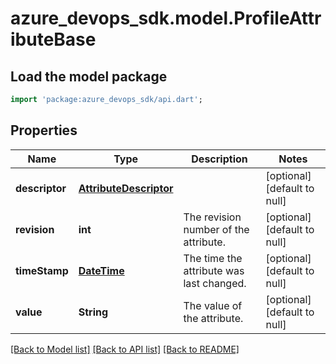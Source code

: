 # azure_devops_sdk.model.ProfileAttributeBase

## Load the model package
```dart
import 'package:azure_devops_sdk/api.dart';
```

## Properties
Name | Type | Description | Notes
------------ | ------------- | ------------- | -------------
**descriptor** | [**AttributeDescriptor**](AttributeDescriptor.md) |  | [optional] [default to null]
**revision** | **int** | The revision number of the attribute. | [optional] [default to null]
**timeStamp** | [**DateTime**](DateTime.md) | The time the attribute was last changed. | [optional] [default to null]
**value** | **String** | The value of the attribute. | [optional] [default to null]

[[Back to Model list]](../README.md#documentation-for-models) [[Back to API list]](../README.md#documentation-for-api-endpoints) [[Back to README]](../README.md)


